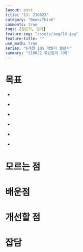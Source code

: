 ```yaml
---
layout: post
title: "11: 210622"
category: "Book/Think"
comments: true
tags: [챌린지, 일기]
feature-img: "assets/img/24.jpg"
feature-title: ""
use_math: true
series: "6개월 iOS 개발자 챌린지"
summary: "210622 화요일의 기록"
---
```




# 목표
* ~~~union find 깔끔하게 다시짜기~~~
* ~~~알고리즘 문제 풀이 - 시간 잡고, 3문제정도 더 풀어보기~~~
* ~~~Swift 강의 듣기~~~
* ~~~iOS 강의 듣고 PR~~~
* ~~~1일 1커밋~~~
* ~~~과외~~~


# 모르는 점




# 배운점




# 개선할 점



# 잡담

